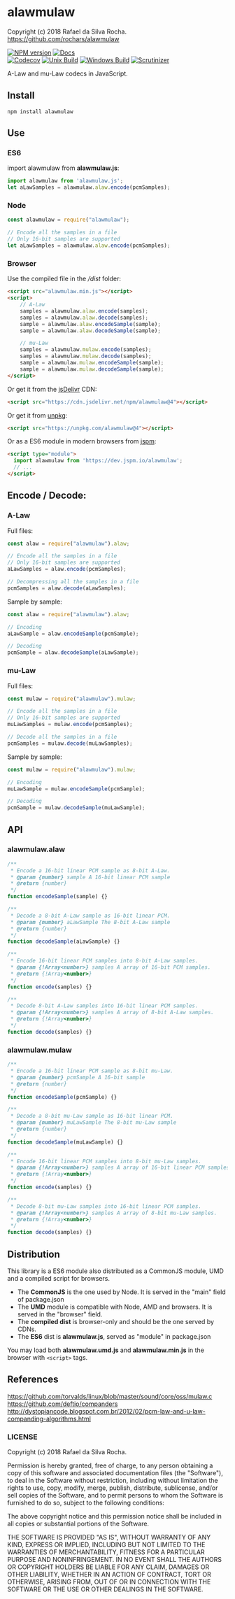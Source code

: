 # alawmulaw
Copyright (c) 2018 Rafael da Silva Rocha.  
https://github.com/rochars/alawmulaw

[![NPM version](https://img.shields.io/npm/v/alawmulaw.svg?style=for-the-badge)](https://www.npmjs.com/package/alawmulaw) [![Docs](https://img.shields.io/badge/docs-online-blue.svg?style=for-the-badge)](https://rochars.github.io/alawmulaw/index.html)  
[![Codecov](https://img.shields.io/codecov/c/github/rochars/alawmulaw.svg?style=flat-square)](https://codecov.io/gh/rochars/alawmulaw) [![Unix Build](https://img.shields.io/travis/rochars/alawmulaw.svg?style=flat-square)](https://travis-ci.org/rochars/alawmulaw) [![Windows Build](https://img.shields.io/appveyor/ci/rochars/alawmulaw.svg?style=flat-square&logo=appveyor)](https://ci.appveyor.com/project/rochars/alawmulaw) [![Scrutinizer](https://img.shields.io/scrutinizer/g/rochars/alawmulaw.svg?style=flat-square&logo=scrutinizer)](https://scrutinizer-ci.com/g/rochars/alawmulaw/)

A-Law and mu-Law codecs in JavaScript.

## Install
```
npm install alawmulaw
```

## Use

### ES6
import alawmulaw from **alawmulaw.js**:
```javascript
import alawmulaw from 'alawmulaw.js';
let aLawSamples = alawmulaw.alaw.encode(pcmSamples);
```

### Node
```javascript
const alawmulaw = require("alawmulaw");

// Encode all the samples in a file
// Only 16-bit samples are supported
let aLawSamples = alawmulaw.alaw.encode(pcmSamples);
```

### Browser
Use the compiled file in the */dist* folder:
```html
<script src="alawmulaw.min.js"></script>
<script>
    // A-Law
    samples = alawmulaw.alaw.encode(samples);
    samples = alawmulaw.alaw.decode(samples);
    sample = alawmulaw.alaw.encodeSample(sample);
    sample = alawmulaw.alaw.decodeSample(sample);

    // mu-Law
    samples = alawmulaw.mulaw.encode(samples);
    samples = alawmulaw.mulaw.decode(samples);
    sample = alawmulaw.mulaw.encodeSample(sample);
    sample = alawmulaw.mulaw.decodeSample(sample);
</script>
```

Or get it from the [jsDelivr](https://www.jsdelivr.com) CDN:
```html
<script src="https://cdn.jsdelivr.net/npm/alawmulaw@4"></script>
```

Or get it from [unpkg](https://www.unpkg.com):
```html
<script src="https://unpkg.com/alawmulaw@4"></script>
```

Or as a ES6 module in modern browsers from [jspm](https://jspm.io):
```html
<script type="module">
  import alawmulaw from 'https://dev.jspm.io/alawmulaw';
  // ...
</script>
```

## Encode / Decode:

### A-Law
Full files:
```javascript
const alaw = require("alawmulaw").alaw;

// Encode all the samples in a file
// Only 16-bit samples are supported
aLawSamples = alaw.encode(pcmSamples);

// Decompressing all the samples in a file
pcmSamples = alaw.decode(aLawSamples);
```

Sample by sample:
```javascript
const alaw = require("alawmulaw").alaw;

// Encoding
aLawSample = alaw.encodeSample(pcmSample);

// Decoding
pcmSample = alaw.decodeSample(aLawSample);
```

### mu-Law
Full files:
```javascript
const mulaw = require("alawmulaw").mulaw;

// Encode all the samples in a file
// Only 16-bit samples are supported
muLawSamples = mulaw.encode(pcmSamples);

// Decode all the samples in a file
pcmSamples = mulaw.decode(muLawSamples);
```

Sample by sample:
```javascript
const mulaw = require("alawmulaw").mulaw;

// Encoding
muLawSample = mulaw.encodeSample(pcmSample);

// Decoding
pcmSample = mulaw.decodeSample(muLawSample);
```

## API

### alawmulaw.alaw
```javascript
/**
 * Encode a 16-bit linear PCM sample as 8-bit A-Law.
 * @param {number} sample A 16-bit linear PCM sample
 * @return {number}
 */
function encodeSample(sample) {}

/**
 * Decode a 8-bit A-Law sample as 16-bit linear PCM.
 * @param {number} aLawSample The 8-bit A-Law sample
 * @return {number}
 */
function decodeSample(aLawSample) {}

/**
 * Encode 16-bit linear PCM samples into 8-bit A-Law samples.
 * @param {!Array<number>} samples A array of 16-bit PCM samples.
 * @return {!Array<number>}
 */
function encode(samples) {}

/**
 * Decode 8-bit A-Law samples into 16-bit linear PCM samples.
 * @param {!Array<number>} samples A array of 8-bit A-Law samples.
 * @return {!Array<number>}
 */
function decode(samples) {}
```

### alawmulaw.mulaw
```javascript
/**
 * Encode a 16-bit linear PCM sample as 8-bit mu-Law.
 * @param {number} pcmSample A 16-bit sample
 * @return {number}
 */
function encodeSample(pcmSample) {}

/**
 * Decode a 8-bit mu-Law sample as 16-bit linear PCM.
 * @param {number} muLawSample The 8-bit mu-Law sample
 * @return {number}
 */
function decodeSample(muLawSample) {}

/**
 * Encode 16-bit linear PCM samples into 8-bit mu-Law samples.
 * @param {!Array<number>} samples A array of 16-bit linear PCM samples.
 * @return {!Array<number>}
 */
function encode(samples) {}

/**
 * Decode 8-bit mu-Law samples into 16-bit linear PCM samples.
 * @param {!Array<number>} samples A array of 8-bit mu-Law samples.
 * @return {!Array<number>}
 */
function decode(samples) {}
```

## Distribution
This library is a ES6 module also distributed as a CommonJS module, UMD and a compiled script for browsers.

- The **CommonJS** is the one used by Node. It is served in the "main" field of package.json
- The **UMD** module is compatible with Node, AMD and browsers. It is served in the "browser" field.
- The **compiled dist** is browser-only and should be the one served by CDNs.
- The **ES6** dist is **alawmulaw.js**, served as "module" in package.json

You may load both **alawmulaw.umd.js** and **alawmulaw.min.js** in the browser with ```<script>``` tags.

## References
https://github.com/torvalds/linux/blob/master/sound/core/oss/mulaw.c  
https://github.com/deftio/companders  
http://dystopiancode.blogspot.com.br/2012/02/pcm-law-and-u-law-companding-algorithms.html

### LICENSE
Copyright (c) 2018 Rafael da Silva Rocha.

Permission is hereby granted, free of charge, to any person obtaining
a copy of this software and associated documentation files (the
"Software"), to deal in the Software without restriction, including
without limitation the rights to use, copy, modify, merge, publish,
distribute, sublicense, and/or sell copies of the Software, and to
permit persons to whom the Software is furnished to do so, subject to
the following conditions:

The above copyright notice and this permission notice shall be
included in all copies or substantial portions of the Software.

THE SOFTWARE IS PROVIDED "AS IS", WITHOUT WARRANTY OF ANY KIND,
EXPRESS OR IMPLIED, INCLUDING BUT NOT LIMITED TO THE WARRANTIES OF
MERCHANTABILITY, FITNESS FOR A PARTICULAR PURPOSE AND
NONINFRINGEMENT. IN NO EVENT SHALL THE AUTHORS OR COPYRIGHT HOLDERS BE
LIABLE FOR ANY CLAIM, DAMAGES OR OTHER LIABILITY, WHETHER IN AN ACTION
OF CONTRACT, TORT OR OTHERWISE, ARISING FROM, OUT OF OR IN CONNECTION
WITH THE SOFTWARE OR THE USE OR OTHER DEALINGS IN THE SOFTWARE.
